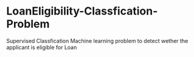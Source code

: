 # LoanEligibility-Classfication-Problem
Supervised Classfication Machine learning problem to detect wether the applicant is eligible for Loan 
